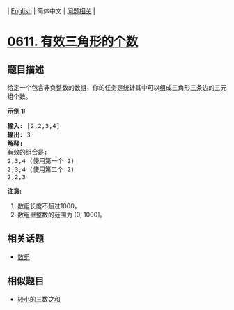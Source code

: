 
| [English](README_EN.md) | 简体中文 | [问题相关](QUESTION.md) |
# [0611. 有效三角形的个数](https://leetcode-cn.com/problems/valid-triangle-number/)
## 题目描述
<p>给定一个包含非负整数的数组，你的任务是统计其中可以组成三角形三条边的三元组个数。</p>

<p><strong>示例 1:</strong></p>

<pre>
<strong>输入:</strong> [2,2,3,4]
<strong>输出:</strong> 3
<strong>解释:</strong>
有效的组合是: 
2,3,4 (使用第一个 2)
2,3,4 (使用第二个 2)
2,2,3
</pre>

<p><strong>注意:</strong></p>

<ol>
	<li>数组长度不超过1000。</li>
	<li>数组里整数的范围为 [0, 1000]。</li>
</ol>

## 相关话题
- [数组](https://leetcode-cn.com/tag/array)
## 相似题目
- [较小的三数之和](../0259/README.md)
